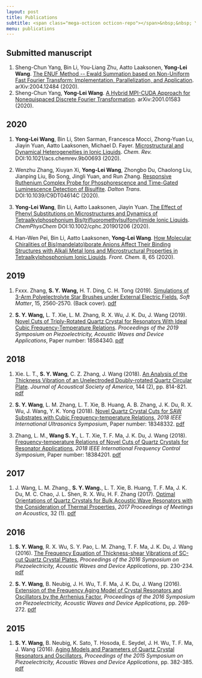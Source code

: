 ```yaml
---
layout: post
title: Publications
subtitle: <span class="mega-octicon octicon-repo"></span>&nbsp;&nbsp; Yonglei's Publications
menu: publications
---
```


## Submitted manuscript

1. Sheng-Chun Yang, Bin Li, You-Liang Zhu, Aatto Laaksonen, **Yong-Lei Wang**. [The ENUF Method -- Ewald Summation based on Non-Uniform Fast Fourier Transform: Implementation, Parallelization, and Application](https://arxiv.org/abs/2004.12484). arXiv:2004.12484 (2020).
2. Sheng-Chun Yang, **Yong-Lei Wang**. [A Hybrid MPI-CUDA Approach for Nonequispaced Discrete Fourier Transformation](https://arxiv.org/abs/2001.01583). arXiv:2001.01583 (2020).

## 2020
1. **Yong-Lei Wang**, Bin Li, Sten Sarman, Francesca Mocci, Zhong-Yuan Lu, Jiayin Yuan, Aatto Laaksonen, Michael D. Fayer. [Microstructural and Dynamical Heterogeneities in Ionic Liquids](https://pubs.acs.org/doi/abs/10.1021/acs.chemrev.9b00693). *Chem. Rev.* DOI:10.1021/acs.chemrev.9b00693 (2020).
2. Wenzhu Zhang, Xiuyan Xi, **Yong-Lei Wang**, Zhongbo Du, Chaolong Liu, Jianping
Liu, Bo Song, Jingli Yuan, and Run Zhang. [Responsive Ruthenium Complex Probe for Phosphorescence and Time-Gated Luminescence Detection of Bisulfite](https://pubs.rsc.org/en/content/articlelanding/2020/dt/c9dt04614c). *Dalton Trans.* DOI:10.1039/C9DT04614C (2020).
3. **Yong-Lei Wang**, Bin Li, Aatto Laaksonen, Jiayin Yuan. [The Effect of Phenyl Substitutions on Microstructures and Dynamics of Tetraalkylphosphonium Bis(trifluoromethylsulfonyl)imide Ionic Liquids](https://chemistry-europe.onlinelibrary.wiley.com/doi/abs/10.1002/cphc.201901206). *ChemPhysChem* DOI:10.1002/cphc.201901206 (2020).

4. Han-Wen Pei, Bin Li, Aatto Laaksonen, **Yong-Lei Wang**. [How Molecular Chiralities of Bis(mandelato)borate Anions Affect Their Binding Structures with Alkali Metal Ions and Microstructural Properties in Tetraalkylphosphonium Ionic Liquids](https://www.frontiersin.org/articles/10.3389/fchem.2020.00065/full). *Front. Chem.* 8, 65 (2020).





## 2019


1. Fxxx. Zhang, **S. Y.** **Wang,** H. T. Ding, C. H. Tong (2019). [Simulations of 3-Arm Polyelectrolyte Star Brushes under External Electric Fields](https://pubs.rsc.org/en/content/articlelanding/2019/sm/c8sm02131g#!divAbstract), *Soft Matter*, 15, 2560-2570. (Back cover). <a href="/assets/files/2019Soft_Matter.pdf">pdf</a>

2. **S. Y. Wang,** L. T. Xie, L. M. Zhang,     R. X. Wu, J. K. Du, J. Wang (2019). [Novel Cuts of Triply-Rotated Quartz Crystal for Resonators With      Ideal Cubic Frequency-Temperature Relations](https://ieeexplore.ieee.org/document/8681866). *Proceedings     of the 2019 Symposium on Piezoelectricity, Acoustic Waves and Device     Applications*, Paper     number: 18584340. <a href="/assets/files/2019SPWADA.pdf">pdf</a>

## 2018

1. Xie. L. T., **S. Y.     Wang**, C. Z. Zhang, J. Wang (2018). [An Analysis of the Thickness Vibration of an      Unelectroded Doubly-rotated Quartz Circular Plate](https://asa.scitation.org/doi/10.1121/1.5050609?af=R). *Journal of Acoustical Society of     America*, 144 (2), pp. 814-821. <a href="/assets/files/2018JASA.pdf">pdf</a>

2.  **S. Y. Wang**, L. M. Zhang, L. T.     Xie, B. Huang, A. B. Zhang, J. K. Du, R. X. Wu, J. Wang, Y. K. Yong (2018). [Novel Quartz Crystal Cuts for SAW Substrates with      Cubic Frequency-temperature Relations,](https://ieeexplore.ieee.org/document/8579853) *2018 IEEE International Ultrasonics     Symposium*, Paper number: 18348332. <a href="/assets/files/2018IUS.pdf">pdf</a>

3.  Zhang, L. M., **Wang     S. Y.**, L. T. Xie, T. F. Ma, J. K. Du, J. Wang (2018). [Frequency-temperature Relations of Novel Cuts of      Quartz Crystals for Resonator Applications](https://ieeexplore.ieee.org/document/8597466), *2018 IEEE International Frequency     Control Symposium*, Paper number: 18384201. <a href="/assets/files/2018IFCS.pdf">pdf</a>

## 2017

1. J. Wang, L. M. Zhang.,     **S. Y. Wang.**, L. T. Xie, B. Huang, T. F. Ma, J. K. Du, M. C. Chao,     J. L. Shen, R. X. Wu, H. F. Zhang (2017). [Optimal Orientations of Quartz Crystals for Bulk      Acoustic Wave Resonators with the Consideration of Thermal Properties,](https://asa.scitation.org/doi/10.1121/2.0000724) *2017 Proceedings of Meetings on Acoustics*, 32 (1). <a href="/assets/files/2017ICU.pdf">pdf</a>

## 2016

1. **S. Y. Wang**, R. X. Wu, S. Y.     Pao, L. M. Zhang, T. F. Ma, J. K. Du, J. Wang (2016). [The Frequency Equation of Thickness-shear      Vibrations of SC-cut Quartz Crystal Plates](https://ieeexplore.ieee.org/document/7829994), *Proceedings of the 2016 Symposium     on Piezoelectricity, Acoustic Waves and Device Applications*, pp. 230-234. <a href="/assets/files/2016SPAWADA1.pdf">pdf</a>

2. **S. Y. Wang**, B. Neubig, J.     H. Wu, T. F. Ma, J. K. Du, J. Wang (2016). [Extension of the Frequency Aging Model of Crystal      Resonators and Oscillators by the Arrhenius Factor](https://ieeexplore.ieee.org/document/7830003), *Proceedings of the 2016     Symposium on Piezoelectricity, Acoustic Waves and Device Applications*,     pp. 269-272. <a href="/assets/files/2016SPAWADA.pdf">pdf</a>

## 2015

1. **S. Y. Wang**, B. Neubig, K. Sato,     T. Hosoda, E. Seydel, J. H. Wu, T. F. Ma, J. Wang (2016). [Aging Models and Parameters of Quartz Crystal      Resonators and Oscillators](https://ieeexplore.ieee.org/document/7364512/), *Proceedings of the 2015 Symposium on Piezoelectricity, Acoustic Waves and Device Applications*, pp. 382-385. <a href="/assets/files/2015SPAWADA.pdf">pdf</a>


